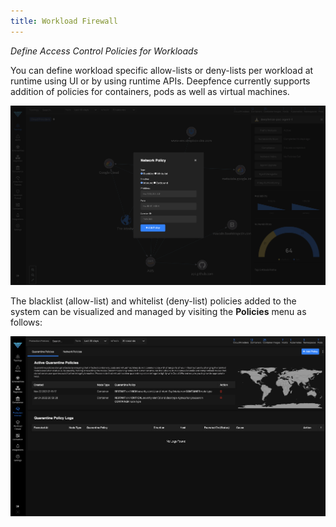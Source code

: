 ```yaml
---
title: Workload Firewall
---
```


*Define Access Control Policies for Workloads*

You can define workload specific allow-lists or deny-lists per workload at runtime using UI or by using runtime APIs. Deepfence currently supports addition of policies for containers, pods as well as virtual machines.

![Define Network Policies](../img/deepfence_networkpolicy.jpg)

The blacklist (allow-list) and whitelist (deny-list) policies added to the system can be visualized and managed by visiting the **Policies** menu as follows:

![View Network Policies](../img/deepfence_networkpolicyview.jpg)